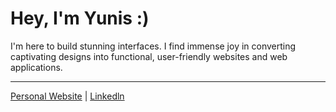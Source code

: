 
# Hey, I'm Yunis :)
I'm here to build stunning interfaces. I find immense joy in converting captivating designs into functional, user-friendly websites and web applications.

---
[Personal Website](https://yunisaslan.vercel.app/) | [Linkedln](https://www.linkedin.com/in/yunis-aslanov/)

